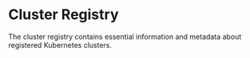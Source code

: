 # Cluster Registry

The cluster registry contains essential information and metadata about registered Kubernetes clusters.
